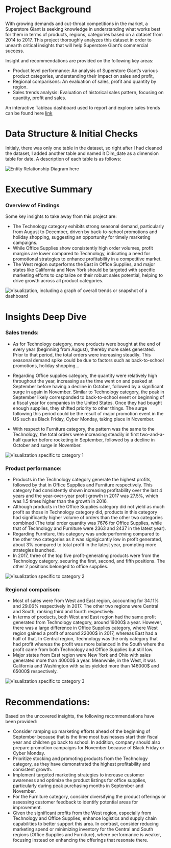 
# Project Background
With growing demands and cut-throat competitions in the market, a Superstore Giant is seeking knowledge in understanding what works best for them in terms of products, regions, categories based on a dataset from 2014 to 2017.  This project thoroughly analyzes this dataset in order to unearth critical insights that will help Superstore Giant’s commercial success.

Insight and recommendations are provided on the following key areas:

- Product level performance: An analysis of Superstore Giant’s various product categories, understanding their impact on sales and profit,
- Regional comparisons: An evaluation of sales, profit and quantity by region.
- Sales trends analysis: Evaluation of historical sales pattern, focusing on quantity, profit and sales.

An interactive Tableau dashboard used to report and explore sales trends can be found here [link](Dashboard)



# Data Structure & Initial Checks

Initialy, there was only one table in the dataset, so right after I had cleaned the dataset, I added another table and named it Dim_date as a dimension table for date. A description of each table is as follows:

![Entity Relationship Diagram here](Images/ERD.png)



# Executive Summary

### Overview of Findings

Some key insights to take away from this project are: 
- The Technology category exhibits strong seasonal demand, particularly from August to December, driven by back-to-school promotions and holiday shopping, suggesting an opportunity for timely marketing campaigns.
- While Office Supplies show consistently high order volumes, profit margins are lower compared to Technology, indicating a need for promotional strategies to enhance profitability in a competitive market.
- The West region outperforms the East in Office Supplies, and major states like California and New York should be targeted with specific marketing efforts to capitalize on their robust sales potential, helping to drive growth across all product categories.

![Visualization, including a graph of overall trends or snapshot of a dashboard](Images/Dashboard.png)



# Insights Deep Dive
### Sales trends:

- As for Technology category, more products were bought at the end of every year (beginning from August), thereby more sales generated. Prior to that period, the total orders were increasing steadily. This seasonal demand spike could be due to factors such as back-to-school promotions, holiday shopping…

- Regarding Office supplies category, the quantity were relatively high throughout the year, increasing as the time went on and peaked at September before having a decline in October, followed by a significant surge in again in November. Similar to Technology category, the peak in September likely corresponded to back-to-school event or beginning of a fiscal year for companies in the United States. Once they had bought enough supplies, they shifted priority to other things. The surge following this period could be the result of major promotion event in the US such as Black Friday, Cyber Monday, taking place in November.

- With respect to Furniture category, the pattern was the same to the Technology, the total orders were increasing steadily in first two-and-a-half quarter before rocketing in September, followed by a decline in October and surge in November.

![Visualization specific to category 1](Images/Salestrend.png)


### Product performance:

- Products in the Technology category generate the highest profits, followed by that in Office Supplies and Furniture respectively.  This category had consistently shown increasing profitability over the last 4 years and the year-over-year profit growth in 2017 was 27.5%, which was 1.5 times higher than the growth in 2016.
- Although products in the Office Supplies category did not yield as much profit as those in Technology category did, products in this category had significantly higher volume of orders than the other two categories combined (The total order quantity was 7676 for Office Supplies, while that of Technology and Furniture were 2363 and 2437 in the latest year).
- Regarding Furniture, this category was underperforming compared to the other two categories as it was signigicantly low in profit generated, about 3% compared to total profit in the latest year, prompting more strategies launched.
- In 2017, three of the top five profit-generating products were from the Technology category, securing the first, second, and fifth positions. The other 2 positions belonged to office supplies.

![Visualization specific to category 2](Images/Productperformance.png)


### Regional comparison:

- Most of sales were from West and East region, accounting for 34.11% and 29.06% respectively in 2017. The other two regions were Central and South, ranking third and fourth respectively.
- In terms of products, both West and East region had the same profit generated from Technology category, around 19000$ a year. However, there was a large difference in Office Supplies category, where West region gained a profit of around 22000$ in 2017, whereas East had a half of that. In Central region, Technology was the only category that had profit whereas the profit was more balanced in the South where the profit came from both Technology and Office Supplies but still low.
- Major states from East region were New York and Ohio with sales generated more than 40000$ a year. Meanwhile, in the West, it was California and Washington with sales yielded more than 146000$ and 65000$ respectively.

![Visualization specific to category 3](Images/RegionComparison.png)

# Recommendations:

Based on the uncovered insights, the following recommendations have been provided:

- Consider ramping up marketing efforts ahead of the beginning of September because that is the time most businesses start their fiscal year and children go back to school. In addition, company should also prepare promotion campaigns for November because of Black Friday or Cyber Monday.
- Prioritize stocking and promoting products from the Technology category, as they have demonstrated the highest profitability and consistent growth.
- Implement targeted marketing strategies to increase customer awareness and optimize the product listings for office supplies, particularly during peak purchasing months in September and November.
- For the Furniture category, consider diversifying the product offerings or assessing customer feedback to identify potential areas for improvement.
- Given the significant profits from the West region, especially from Technology and Office Supplies, enhance logistics and supply chain capabilities to better support this area. In contrast, consider reducing marketing spend or minimizing inventory for the Central and South regions (Office Supplies and Furniture), where performance is weaker, focusing instead on enhancing the offerings that resonate there.
